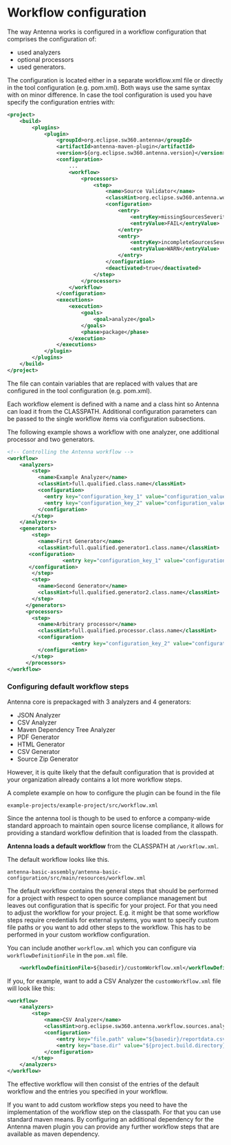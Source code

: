 # Workflow configuration

The way Antenna works is configured in a workflow configuration that comprises the configuration of:

* used analyzers
* optional processors
* used generators.

The configuration is located either in a separate workflow.xml file or directly in the tool configuration (e.g. pom.xml).
Both ways use the same syntax with on minor difference. In case the tool configuration is used you have specify the configuration entries with:

```xml
<project>
    <build>
        <plugins>
            <plugin>
                <groupId>org.eclipse.sw360.antenna</groupId>
                <artifactId>antenna-maven-plugin</artifactId>
                <version>${org.eclipse.sw360.antenna.version}</version>
                <configuration>
                    ...
                    <workflow>
                        <processors>
                            <step>
                                <name>Source Validator</name>
                                <classHint>org.eclipse.sw360.antenna.workflow.processors.SourceValidator</classHint>
                                <configuration>
                                    <entry>
                                        <entryKey>missingSourcesSeverity</entryKey>
                                        <entryValue>FAIL</entryValue>
                                    </entry>
                                    <entry>
                                        <entryKey>incompleteSourcesSeverity</entryKey>
                                        <entryValue>WARN</entryValue>
                                    </entry>
                                </configuration>
                                <deactivated>true</deactivated>
                            </step>
                        </processors>
                    </workflow>
                </configuration>
                <executions>
                    <execution>
                        <goals>
                            <goal>analyze</goal>
                        </goals>
                        <phase>package</phase>
                    </execution>
                </executions>
            </plugin>
        </plugins>
    </build>
</project>
```

The file can contain variables that are replaced with values that are configured in the tool configuration (e.g. pom.xml).

Each workflow element is defined with a name and a class hint so Antenna can load it from the CLASSPATH. Additional configuration parameters can be passed to the single workflow items via configuration subsections.

The following example shows a workflow with one analyzer, one additional processor and two generators.

```xml
<!-- Controlling the Antenna workflow -->
<workflow>
    <analyzers>
        <step>
          <name>Example Analyzer</name>
          <classHint>full.qualified.class.name</classHint>
          <configuration>
            <entry key="configuration_key_1" value="configuration_value_1" />
            <entry key="configuration_key_2" value="configuration_value_2" />
          </configuration>
        </step>
    </analyzers>
    <generators>
        <step>
          <name>First Generator</name>
          <classHint>full.qualified.generator1.class.name</classHint>
       <configuration>
                  <entry key="configuration_key_1" value="configuration_value_1" />
       </configuration>
        </step>
        <step>
          <name>Second Generator</name>
          <classHint>full.qualified.generator2.class.name</classHint>
        </step>
      </generators>
      <processors>
        <step>
          <name>Arbitrary processor</name>
          <classHint>full.qualified.processor.class.name</classHint>
          <configuration>
                     <entry key="configuration_key_2" value="configuration_value_2" />
          </configuration>
        </step>
      </processors>
</workflow>
```

### Configuring default workflow steps
Antenna core is prepackaged with 3 analyzers and 4 generators:

* JSON Analyzer
* CSV Analyzer
* Maven Dependency Tree Analyzer
* PDF Generator
* HTML Generator
* CSV Generator
* Source Zip Generator

However, it is quite likely that the default configuration that is provided at your organization already contains a lot more workflow steps.

A complete example on how to configure the plugin can be found in the file
```
example-projects/example-project/src/workflow.xml
```
Since the antenna tool is though to be used to enforce a company-wide standard approach to maintain open source license compliance, it allows for providing a standard workflow definition that is loaded from the classpath.

**Antenna loads  a default workflow** from the CLASSPATH at `/workflow.xml`.

The default workflow looks like this.

```
antenna-basic-assembly/antenna-basic-configuration/src/main/resources/workflow.xml
```

The default workflow contains the general steps that should be performed for a project with respect to open source compliance management but leaves out configuration that is specific for your project. For that you need to adjust the workflow for your project. E.g. it might be that some workflow steps require credentials for external systems, you want to specify custom file paths or you want to add other steps to the workflow. This has to be performed in your custom workflow configuration.

You can include another `workflow.xml` which you can configure via ``workflowDefinitionFile`` in the `pom.xml` file.

```xml
    <workflowDefinitionFile>${basedir}/customWorkflow.xml</workflowDefinitionFile>
```

If you, for example, want to add a CSV Analyzer the `customWorkflow.xml` file will look like this:

```xml
<workflow>
    <analyzers>
        <step>
            <name>CSV Analyzer</name>
            <classHint>org.eclipse.sw360.antenna.workflow.sources.analyzer.CsvAnalyzer</classHint>
            <configuration>
                <entry key="file.path" value="${basedir}/reportdata.csv" />
                <entry key="base.dir" value="${project.build.directory}/sources"/>
            </configuration>
        </step>
    </analyzers>
</workflow>
```

The effective workflow will then consist of the entries of the default workflow and the entries you specified in your workflow.

If you want to add custom workflow steps you need to have the implementation of the workflow step on the classpath. For that 
you can use standard maven means. By configuring an additional dependency for the Antenna maven plugin you can provide any further workflow steps that are available as maven dependency.
